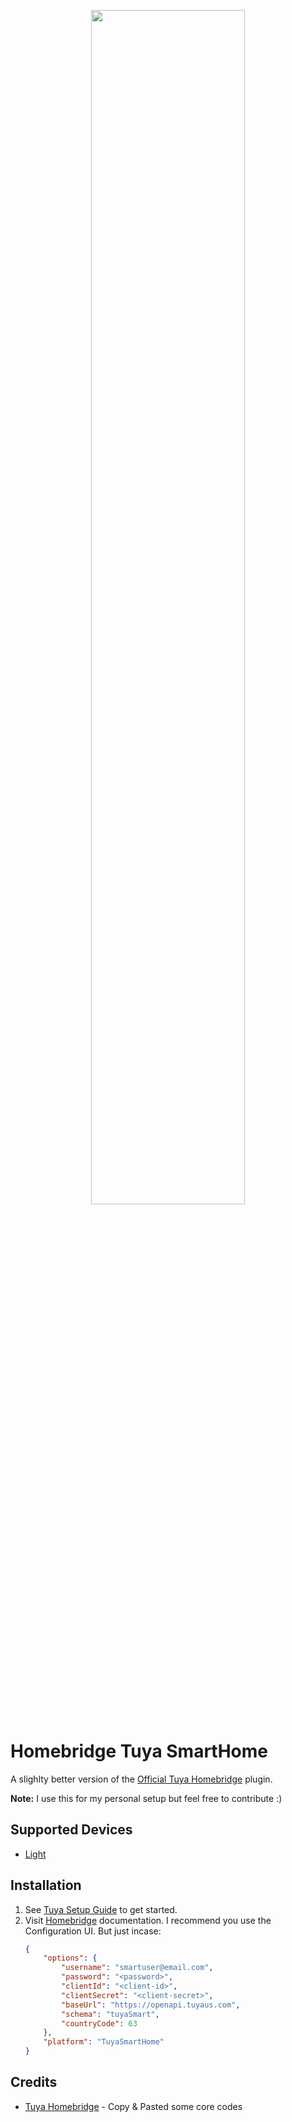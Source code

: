 
<p align="center">

<img src="https://camo.githubusercontent.com/02cfc066bb091bef48297865d81d7d668e72314970e13ba913864e346e12f55d/68747470733a2f2f696d616765732e74757961636e2e636f6d2f6170702f686173732f68625f747579612e706e67" width="70%">

</p>

# Homebridge Tuya SmartHome
A slighlty better version of the [Official Tuya Homebridge](https://github.com/tuya/tuya-homebridge) plugin.

**Note:** I use this for my personal setup but feel free to contribute :)

## Supported Devices
- [Light](src/lightAccessory.ts)

## Installation

1. See [Tuya Setup Guide](https://developer.tuya.com/en/docs/iot/Platform_Configuration_smarthome?id=Kamcgamwoevrx) to get started. 
2. Visit [Homebridge](https://github.com/homebridge/homebridge) documentation.
  I recommend you use the Configuration UI. But just incase:
    ```json
    {
        "options": {
            "username": "smartuser@email.com",
            "password": "<password>",
            "clientId": "<client-id>",
            "clientSecret": "<client-secret>",
            "baseUrl": "https://openapi.tuyaus.com",
            "schema": "tuyaSmart",
            "countryCode": 63
        },
        "platform": "TuyaSmartHome"
    }
    ```

## Credits
- [Tuya Homebridge](https://github.com/tuya/tuya-homebridge) - Copy & Pasted some core codes